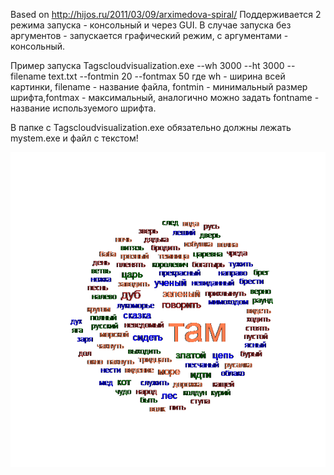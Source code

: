 Based on http://hijos.ru/2011/03/09/arximedova-spiral/ 
Поддерживается 2 режима запуска - консольный и через GUI. В случае запуска без аргументов - запускается графический режим, с аргументами - консольный. 

Пример запуска
Tagscloudvisualization.exe --wh 3000 --ht 3000 --filename text.txt --fontmin 20 --fontmax 50
где wh - ширина всей картинки, filename - название файла, fontmin - минимальный размер шрифта,fontmax - максимальный, аналогично можно задать fontname - название используемого шрифта.

В папке с Tagscloudvisualization.exe обязательно должны лежать mystem.exe и файл с текстом!

![TagCloud1](https://github.com/KotlyarovV/di/blob/for_checking/TagsCloudVisualization/circularCloud.png?raw=true)
